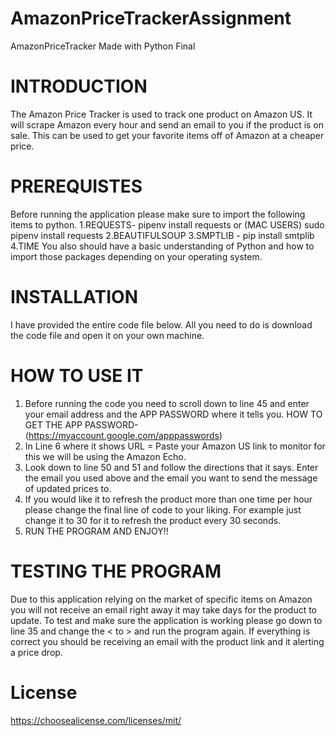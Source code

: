 # AmazonPriceTrackerAssignment
AmazonPriceTracker Made with Python Final

# INTRODUCTION
The Amazon Price Tracker is used to track one product on Amazon US. It will scrape Amazon every hour and send an email to you if the product is on sale. This can be used to get your favorite items off of Amazon at a cheaper price.

# PREREQUISTES
Before running the application please make sure to import the following items to python.
1.REQUESTS-  pipenv install requests or (MAC USERS) sudo  pipenv install requests 
2.BEAUTIFULSOUP
3.SMPTLIB - pip install smtplib
4.TIME
You also should have a basic understanding of Python and how to import those packages depending on your operating system.

# INSTALLATION
I have provided the entire code file below. All you need to do is download the code file and open it on your own machine.

# HOW TO USE IT
1. Before running the code you need to scroll down to line 45 and enter your email address and the APP PASSWORD where it tells you.
HOW TO GET THE APP PASSWORD- (https://myaccount.google.com/apppasswords)
2. In Line 6 where it shows URL = Paste your Amazon US link to monitor for this we will be using the Amazon Echo.
2. Look down to line 50 and 51 and follow the directions that it says. Enter the email you used above and the email you want to send the message of updated prices to.
3. If you would like it to refresh the product more than one time per hour please change the final line of code to your liking. For example just change it to 30 for it to refresh the product every 30 seconds.
4. RUN THE PROGRAM AND ENJOY!!

# TESTING THE PROGRAM
Due to this application relying on the market of specific items on Amazon you will not receive an email right away it may take days for the product to update. To test and make sure the application is working please go down to line 35 and change the < to > and run the program again. If everything is correct you should be receiving an email with the product link and it alerting a price drop.

# License
https://choosealicense.com/licenses/mit/


